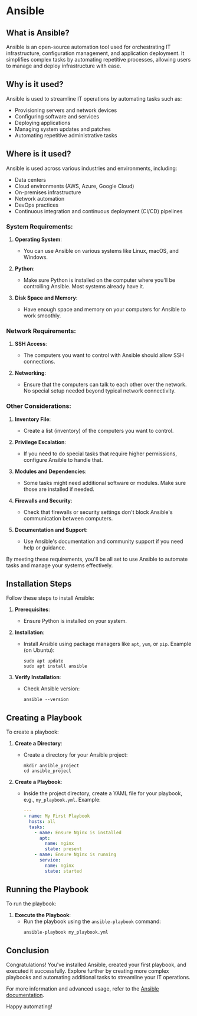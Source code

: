 # Ansible
## What is Ansible?
Ansible is an open-source automation tool used for orchestrating IT infrastructure, configuration management, and application deployment. It simplifies complex tasks by automating repetitive processes, allowing users to manage and deploy infrastructure with ease.

## Why is it used?
Ansible is used to streamline IT operations by automating tasks such as:
- Provisioning servers and network devices
- Configuring software and services
- Deploying applications
- Managing system updates and patches
- Automating repetitive administrative tasks

## Where is it used?
Ansible is used across various industries and environments, including:
- Data centers
- Cloud environments (AWS, Azure, Google Cloud)
- On-premises infrastructure
- Network automation
- DevOps practices
- Continuous integration and continuous deployment (CI/CD) pipelines

### System Requirements:
1. **Operating System**:
   - You can use Ansible on various systems like Linux, macOS, and Windows.

2. **Python**:
   - Make sure Python is installed on the computer where you'll be controlling Ansible. Most systems already have it.

3. **Disk Space and Memory**:
   - Have enough space and memory on your computers for Ansible to work smoothly.

### Network Requirements:
1. **SSH Access**:
   - The computers you want to control with Ansible should allow SSH connections.

2. **Networking**:
   - Ensure that the computers can talk to each other over the network. No special setup needed beyond typical network connectivity.

### Other Considerations:
1. **Inventory File**:
   - Create a list (inventory) of the computers you want to control.

2. **Privilege Escalation**:
   - If you need to do special tasks that require higher permissions, configure Ansible to handle that.

3. **Modules and Dependencies**:
   - Some tasks might need additional software or modules. Make sure those are installed if needed.

4. **Firewalls and Security**:
   - Check that firewalls or security settings don't block Ansible's communication between computers.

5. **Documentation and Support**:
   - Use Ansible's documentation and community support if you need help or guidance.

By meeting these requirements, you'll be all set to use Ansible to automate tasks and manage your systems effectively.

## Installation Steps
Follow these steps to install Ansible:

1. **Prerequisites**:
   - Ensure Python is installed on your system.

2. **Installation**:
   - Install Ansible using package managers like `apt`, `yum`, or `pip`.
     Example (on Ubuntu):
     ```
     sudo apt update
     sudo apt install ansible
     ```

3. **Verify Installation**:
   - Check Ansible version:
     ```
     ansible --version
     ```

## Creating a Playbook
To create a playbook:

1. **Create a Directory**:
   - Create a directory for your Ansible project:
     ```
     mkdir ansible_project
     cd ansible_project
     ```

2. **Create a Playbook**:
   - Inside the project directory, create a YAML file for your playbook, e.g., `my_playbook.yml`.
     Example:
     ```yaml
     ---
     - name: My First Playbook
       hosts: all
       tasks:
         - name: Ensure Nginx is installed
           apt:
             name: nginx
             state: present
         - name: Ensure Nginx is running
           service:
             name: nginx
             state: started
     ```

## Running the Playbook
To run the playbook:

1. **Execute the Playbook**:
   - Run the playbook using the `ansible-playbook` command:
     ```
     ansible-playbook my_playbook.yml
     ```

## Conclusion
Congratulations! You've installed Ansible, created your first playbook, and executed it successfully. Explore further by creating more complex playbooks and automating additional tasks to streamline your IT operations.

For more information and advanced usage, refer to the [Ansible documentation](https://docs.ansible.com/ansible/latest/index.html).

Happy automating!
